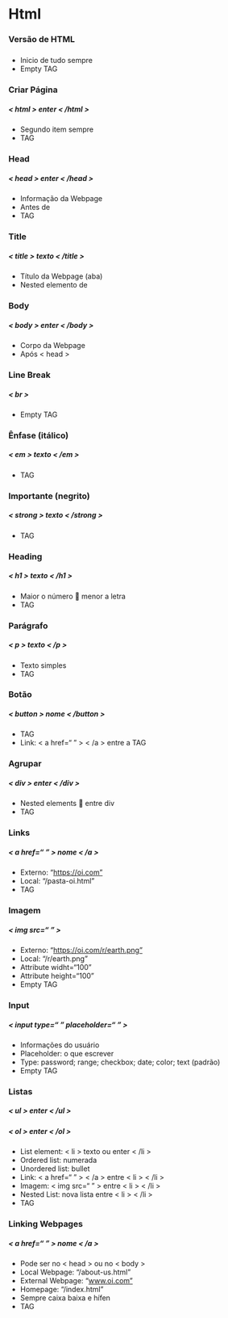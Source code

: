 # Html

### Versão de HTML
##### <!doctype html>
 - Inicio de tudo sempre
 - Empty TAG

### Criar Página
##### < html > enter < /html >
 - Segundo item sempre
 - TAG

### Head
##### < head > enter < /head >
 - Informação da Webpage
 - Antes de <body>
 - TAG

### Title
##### < title > texto < /title >
 - Título da Webpage (aba)
 - Nested elemento de <head>

### Body
##### < body > enter < /body >
 - Corpo da Webpage
 - Após < head >

### Line Break
##### < br >
 - Empty TAG

### Ênfase (itálico)
##### < em > texto < /em >
 - TAG

### Importante (negrito)
##### < strong > texto < /strong >
 - TAG

### Heading
##### < h1 > texto < /h1 >
 - Maior o número  menor a letra
 - TAG

### Parágrafo
##### < p > texto < /p >
 - Texto simples
 - TAG

### Botão
##### < button > nome < /button >
 - TAG
 - Link: < a href=“ ” > < /a > entre a TAG

### Agrupar
##### < div > enter < /div >
 - Nested elements  entre div
 - TAG

### Links
##### < a href=“ ” > nome < /a >
 - Externo: “https://oi.com”
 - Local: “/pasta-oi.html”
 - TAG

### Imagem
##### < img src=“ ” >
 - Externo: “https://oi.com/r/earth.png”
 - Local: “/r/earth.png”
 - Attribute widht=“100”
 - Attribute height=“100”
 - Empty TAG

### Input
##### < input type=“ ” placeholder=“ ” >
 - Informações do usuário
 - Placeholder: o que escrever
 - Type: password; range; checkbox; date; color; text (padrão)
 - Empty TAG

### Listas
##### < ul > enter < /ul > 
##### < ol > enter < /ol >
 - List element: < li > texto ou enter < /li >
 - Ordered list: numerada
 - Unordered list: bullet
 - Link: < a href=“ ” > < /a > entre < li > < /li >
 - Imagem: < img src=“ ” > entre < li > < /li >
 - Nested List: nova lista entre < li > < /li >
 - TAG

### Linking Webpages 
##### < a href=“ ” > nome < /a > 
 - Pode ser no < head > ou no < body >
 - Local Webpage: “/about-us.html”
 - External Webpage: “www.oi.com”
 - Homepage: “/index.html” 
 - Sempre caixa baixa e hífen
 - TAG
